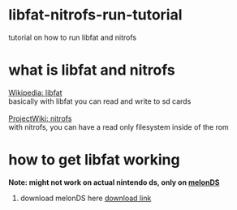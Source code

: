 # libfat-nitrofs-run-tutorial
tutorial on how to run libfat and nitrofs

# what is libfat and nitrofs
[Wikipedia: libfat](https://en.wikipedia.org/wiki/Libfat "libfat")<br>
basically with libfat you can read and write to sd cards<br><br>
[ProjectWiki: nitrofs](http://blea.ch/wiki/index.php/Nitrofs "Nitrofs")<br>
with nitrofs, you can have a read only filesystem inside of the rom

# how to get libfat working
**Note: might not work on actual nintendo ds, only on [melonDS](http://melonds.kuribo64.net)**<br>
1. download melonDS here [download link](http://melonds.kuribo64.net/downloads.php)
